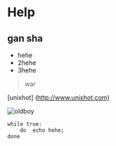 # Help
## gan sha

* hehe
* 2hehe
* 3hehe

> war

[unixhot] (http://www.unixhot.com)

![oldboy](http://www.etiantian.org/static/assets/logo_small.png)

	while true:
		do  echo hehe;
	done
